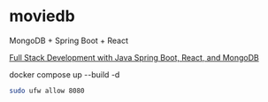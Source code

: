 # moviedb

MongoDB + Spring Boot + React

[Full Stack Development with Java Spring Boot, React, and MongoDB](https://www.youtube.com/watch?v=5PdEmeopJVQ)

docker compose up --build -d

```sh
sudo ufw allow 8080
```
